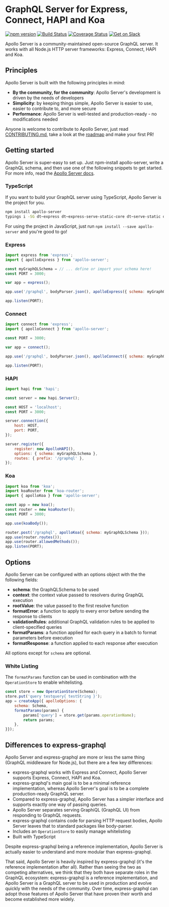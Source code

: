 # GraphQL Server for Express, Connect, HAPI and Koa

[![npm version](https://badge.fury.io/js/apollo-server.svg)](https://badge.fury.io/js/apollo-server)
[![Build Status](https://travis-ci.org/apollostack/apollo-server.svg?branch=master)](https://travis-ci.org/apollostack/apollo-server)
[![Coverage Status](https://coveralls.io/repos/github/apollostack/apollo-server/badge.svg?branch=master)](https://coveralls.io/github/apollostack/apollo-server?branch=master)
[![Get on Slack](https://img.shields.io/badge/slack-join-orange.svg)](http://www.apollostack.com/#slack)

Apollo Server is a community-maintained open-source GraphQL server. It works with all Node.js HTTP server frameworks: Express, Connect, HAPI and Koa.

## Principles

Apollo Server is built with the following principles in mind:

* **By the community, for the community**: Apollo Server's development is driven by the needs of developers
* **Simplicity**: by keeping things simple, Apollo Server is easier to use, easier to contribute to, and more secure
* **Performance**: Apollo Server is well-tested and production-ready - no modifications needed


Anyone is welcome to contribute to Apollo Server, just read [CONTRIBUTING.md](./CONTRIBUTING.md), take a look at the [roadmap](./ROADMAP.md) and make your first PR!


## Getting started

Apollo Server is super-easy to set up. Just npm-install apollo-server, write a GraphQL schema, and then use one of the following snippets to get started. For more info, read the [Apollo Server docs](http://docs.apollostack.com/apollo-server).

### TypeScript

If you want to build your GraphQL server using TypeScript, Apollo Server is the project for you.

```sh
npm install apollo-server
typings i -SG dt~express dt~express-serve-static-core dt~serve-static dt~mime dt~hapi dt~cookies dt~koa
```

For using the project in JavaScript, just run `npm install --save apollo-server` and you're good to go!

### Express

```js
import express from 'express';
import { apolloExpress } from 'apollo-server';

const myGraphQLSchema = // ... define or import your schema here!
const PORT = 3000;

var app = express();

app.use('/graphql', bodyParser.json(), apolloExpress({ schema: myGraphQLSchema }));

app.listen(PORT);
```

### Connect
```js
import connect from 'express';
import { apolloConnect } from 'apollo-server';

const PORT = 3000;

var app = connect();

app.use('/graphql', bodyParser.json(), apolloConnect({ schema: myGraphQLSchema }));

app.listen(PORT);
```

### HAPI
```js
import hapi from 'hapi';

const server = new hapi.Server();

const HOST = 'localhost';
const PORT = 3000;

server.connection({
    host: HOST,
    port: PORT,
});

server.register({
    register: new ApolloHAPI(),
    options: { schema: myGraphQLSchema },
    routes: { prefix: '/graphql' },
});
```
### Koa
```js
import koa from 'koa';
import koaRouter from 'koa-router';
import { apolloKoa } from 'apollo-server';

const app = new koa();
const router = new koaRouter();
const PORT = 3000;

app.use(koaBody());

router.post('/graphql', apolloKoa({ schema: myGraphQLSchema }));
app.use(router.routes());
app.use(router.allowedMethods());
app.listen(PORT);
```

## Options

Apollo Server can be configured with an options object with the the following fields:

* **schema**: the GraphQLSchema to be used
* **context**: the context value passed to resolvers during GraphQL execution
* **rootValue**: the value passed to the first resolve function
* **formatError**: a function to apply to every error before sending the response to clients
* **validationRules**: additional GraphQL validation rules to be applied to client-specified queries
* **formatParams**: a function applied for each query in a batch to format parameters before execution
* **formatResponse**: a function applied to each response after execution

All options except for `schema` are optional.

### White Listing

The `formatParams` function can be used in combination with the `OperationStore` to enable whitelisting.

```js
const store = new OperationStore(Schema);
store.put('query testquery{ testString }');
app = createApp({ apolloOptions: {
    schema: Schema,
    formatParams(params) {
        params['query'] = store.get(params.operationName);
        return params;
    },
}});
```

## Differences to express-graphql

Apollo Server and express-graphql are more or less the same thing (GraphQL middleware for Node.js), but there are a few key differences:

* express-graphql works with Express and Connect, Apollo Server supports Express, Connect, HAPI and Koa.
* express-graphql's main goal is to be a minimal reference implementation, whereas Apollo Server's goal is to be a complete production-ready GraphQL server.
* Compared to express-graphql, Apollo Server has a simpler interface and supports exactly one way of passing queries.
* Apollo Server separates serving GraphiQL (GraphQL UI) from responding to GraphQL requests.
* express-graphql contains code for parsing HTTP request bodies, Apollo Server leaves that to standard packages like body-parser.
* Includes an `OperationStore` to easily manage whitelisting
* Built with TypeScript

Despite express-graphql being a reference implementation, Apollo Server is actually easier to understand and more modular than express-graphql.

That said, Apollo Server is heavily inspired by express-graphql (it's the reference implementation after all). Rather than seeing the two as competing alternatives, we think that they both have separate roles in the GraphQL ecosystem: express-graphql is a reference implementation, and Apollo Server is a GraphQL server to be used in production and evolve quickly with the needs of the community. Over time, express-graphql can adopt those features of Apollo Server that have proven their worth and become established more widely.
